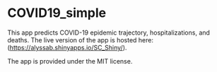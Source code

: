 # COVID19_simple

This app predicts COVID-19 epidemic trajectory, hospitalizations, and deaths.  The live version of the app is hosted here: (https://alyssab.shinyapps.io/SC_Shiny/).

The app is provided under the MIT license.


